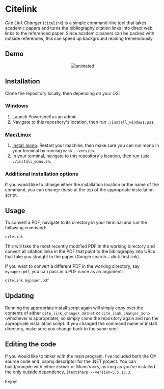 # Citelink

*Cite Link Changer* (`citelink`) is a simple command-line tool that takes academic papers and turns the bibliography citation links into direct web links to the referenced paper. Since academic papers can be packed with outside references, this can speed up background reading tremendously.

## Demo

<p align="center">
  <img src="https://media.giphy.com/media/ycxxEan3ii6bCsY8Ys/giphy.gif" alt="animated" />
</p>

## Installation

Clone the repository locally, then depending on your OS:

### Windows

1. Launch Powershell as an admin.
2. Navigate to this repository's location, then run `.\install_windows.ps1`.

### Mac/Linux
1. <a href="https://www.mono-project.com/download/stable/" target="_blank">Install mono</a>. Restart your machine, then make sure you can run mono in your terminal by running `mono --version`.
2. In your terminal, navigate to this repository's location, then run `sudo ./install_mono.sh`.

### Additional installation options

If you would like to change either the installation location or the name of the command, you can change these at the top of the appropriate installation script.

## Usage

To convert a PDF, navigate to its directory in your terminal and run the following command:

```sh
citelink
```
This will take the most recently modified PDF in the working directory and convert all citation links in the PDF that point to the bibliography into URLs that take you straight to the paper (Google search `→` click first link).

If you want to convert a different PDF in the working directory, say `mypaper.pdf`, you can pass in a PDF name as an argument:

```sh
citelink mypaper.pdf
```

## Updating
Running the appropriate install script again will simply copy over the contents of either `cite_link_changer_dotnet` or `cite_link_changer_mono` (whichever is appropriate), so simply clone the repository again and run the appropriate installation script. If you changed the command name or install directory, make sure you change back to the same one!

## Editing the code

If you would like to tinker with the main program, I've included both the C# source code and .csproj descriptor for the .NET project. You can build/compile with either `dotnet` or Mono's `mcs`, as long as you've installed the only outside dependency, `itextsharp --version=5.5.13.3`.

Enjoy!


